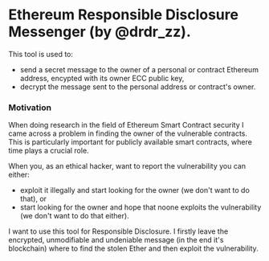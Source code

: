Ethereum Responsible Disclosure Messenger (by @drdr_zz).
========================================

This tool is used to:
* send a secret message to the owner of a personal or contract Ethereum address, encypted with its owner ECC public key,
* decrypt the message sent to the personal address or contract's owner.

### Motivation

When doing research in the field of Ethereum Smart Contract security I came across a problem in finding the owner of the vulnerable contracts. This is particularly important for publicly available smart contracts, where time plays a crucial role.

When you, as an ethical hacker, want to report the vulnerability you can either:
* exploit it illegally and start looking for the owner (we don't want to do that), or
* start looking for the owner and hope that noone exploits the vulnerability (we don't want to do that either).

I want to use this tool for Responsible Disclosure. I firstly leave the encrypted, unmodifiable and undeniable message (in the end it's blockchain) where to find the stolen Ether and then exploit the vulnerability.

